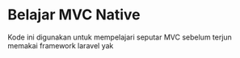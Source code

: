 # Belajar MVC Native
Kode ini digunakan untuk mempelajari seputar MVC sebelum terjun memakai framework laravel yak
